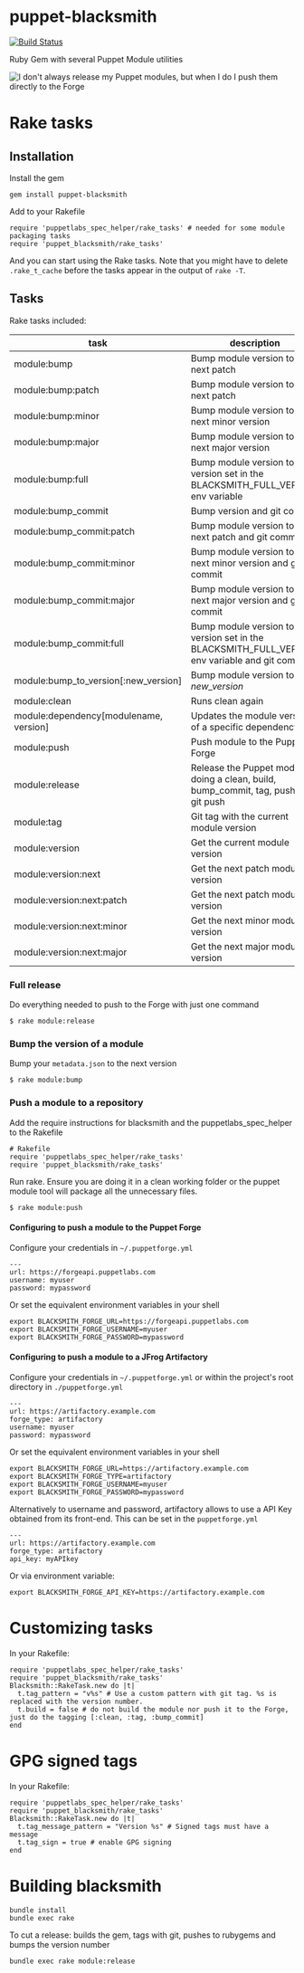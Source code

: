 puppet-blacksmith
=================

[![Build Status](https://travis-ci.org/voxpupuli/puppet-blacksmith.svg?branch=master)](https://travis-ci.org/voxpupuli/puppet-blacksmith)

Ruby Gem with several Puppet Module utilities

![I don't always release my Puppet modules, but when I do I push them directly to the Forge](https://raw.github.com/maestrodev/puppet-blacksmith/gh-pages/dos-equis.jpg)

# Rake tasks

## Installation

Install the gem

	gem install puppet-blacksmith

Add to your Rakefile

    require 'puppetlabs_spec_helper/rake_tasks' # needed for some module packaging tasks
    require 'puppet_blacksmith/rake_tasks'

And you can start using the Rake tasks. Note that you might have to delete `.rake_t_cache`
before the tasks appear in the output of `rake -T`.

## Tasks

Rake tasks included:

| task               | description |
| ------------------ | ----------- |
| module:bump        | Bump module version to the next patch |
| module:bump:patch  | Bump module version to the next patch |
| module:bump:minor  | Bump module version to the next minor version |
| module:bump:major  | Bump module version to the next major version |
| module:bump:full   | Bump module version to the version set in the BLACKSMITH_FULL_VERSION env variable |
| module:bump_commit | Bump version and git commit |
| module:bump_commit:patch  | Bump module version to the next patch and git commit |
| module:bump_commit:minor  | Bump module version to the next minor version and git commit |
| module:bump_commit:major  | Bump module version to the next major version and git commit |
| module:bump_commit:full   | Bump module version to the version set in the BLACKSMITH_FULL_VERSION env variable and git commit |
| module:bump_to_version\[:new\_version\] | Bump module version to _new\_version_ |
| module:clean       | Runs clean again |
| module:dependency[modulename, version] | Updates the module version of a specific dependency |
| module:push        | Push module to the Puppet Forge |
| module:release     | Release the Puppet module, doing a clean, build, bump_commit, tag, push and git push |
| module:tag         | Git tag with the current module version |
| module:version     | Get the current module version |
| module:version:next | Get the next patch module version |
| module:version:next:patch | Get the next patch module version |
| module:version:next:minor | Get the next minor module version |
| module:version:next:major | Get the next major module version |

### Full release

Do everything needed to push to the Forge with just one command

    $ rake module:release

### Bump the version of a module

Bump your `metadata.json` to the next version

    $ rake module:bump

### Push a module to a repository

Add the require instructions for blacksmith and the puppetlabs_spec_helper to the Rakefile

    # Rakefile
    require 'puppetlabs_spec_helper/rake_tasks'
    require 'puppet_blacksmith/rake_tasks'

Run rake. Ensure you are doing it in a clean working folder or the puppet module tool will package all the unnecessary files.

    $ rake module:push

#### Configuring to push a module to the Puppet Forge

Configure your credentials in `~/.puppetforge.yml`

    ---
    url: https://forgeapi.puppetlabs.com
    username: myuser
    password: mypassword


Or set the equivalent environment variables in your shell

    export BLACKSMITH_FORGE_URL=https://forgeapi.puppetlabs.com
    export BLACKSMITH_FORGE_USERNAME=myuser
    export BLACKSMITH_FORGE_PASSWORD=mypassword

#### Configuring to push a module to a JFrog Artifactory

Configure your credentials in `~/.puppetforge.yml` or within the project's root directory in `./puppetforge.yml`

    ---
    url: https://artifactory.example.com
    forge_type: artifactory
    username: myuser
    password: mypassword

Or set the equivalent environment variables in your shell

    export BLACKSMITH_FORGE_URL=https://artifactory.example.com
    export BLACKSMITH_FORGE_TYPE=artifactory
    export BLACKSMITH_FORGE_USERNAME=myuser
    export BLACKSMITH_FORGE_PASSWORD=mypassword

Alternatively to username and password, artifactory allows to use a API Key obtained from its front-end. This can be set in the `puppetforge.yml`

    ---
    url: https://artifactory.example.com
    forge_type: artifactory
    api_key: myAPIkey

Or via environment variable:

    export BLACKSMITH_FORGE_API_KEY=https://artifactory.example.com

# Customizing tasks

In your Rakefile:

    require 'puppetlabs_spec_helper/rake_tasks'
    require 'puppet_blacksmith/rake_tasks'
    Blacksmith::RakeTask.new do |t|
      t.tag_pattern = "v%s" # Use a custom pattern with git tag. %s is replaced with the version number.
      t.build = false # do not build the module nor push it to the Forge, just do the tagging [:clean, :tag, :bump_commit]
    end

# GPG signed tags

In your Rakefile:

    require 'puppetlabs_spec_helper/rake_tasks'
    require 'puppet_blacksmith/rake_tasks'
    Blacksmith::RakeTask.new do |t|
      t.tag_message_pattern = "Version %s" # Signed tags must have a message
      t.tag_sign = true # enable GPG signing
    end

# Building blacksmith

    bundle install
    bundle exec rake

To cut a release: builds the gem, tags with git, pushes to rubygems and bumps the version number

    bundle exec rake module:release
